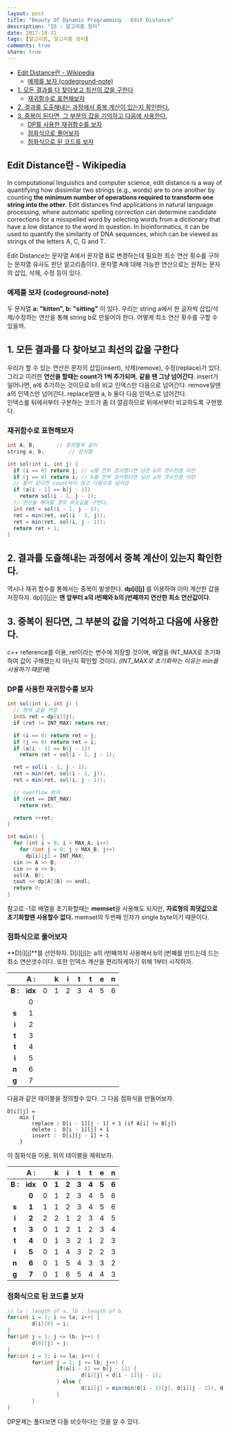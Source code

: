 ```yaml
---
layout: post
title: "Beauty Of Dynamic Programming - Edit Distance"
description: "ID : 알고리즘 정리"
date: 2017-10-31
tags: [알고리즘, 알고리즘 정리]
comments: true
share: true
---
```


<!-- @import "[TOC]" {cmd="toc" depthFrom=1 depthTo=6 orderedList=false} -->
<!-- code_chunk_output -->

* [Edit Distance란 - Wikipedia](#edit-distance란-wikipedia)
	* [예제를 보자  (codeground-note)](#예제를-보자-codeground-note)
* [1. 모든 결과를 다 찾아보고 최선의 값을 구한다](#1-모든-결과를-다-찾아보고-최선의-값을-구한다)
	* [재귀함수로 표현해보자](#재귀함수로-표현해보자)
* [2. 결과를 도출해내는 과정에서 중복 계산이 있는지 확인한다.](#2-결과를-도출해내는-과정에서-중복-계산이-있는지-확인한다)
* [3. 중복이 된다면, 그 부분의 값을 기억하고 다음에 사용한다.](#3-중복이-된다면-그-부분의-값을-기억하고-다음에-사용한다)
	* [DP를 사용한 재귀함수를 보자](#dp를-사용한-재귀함수를-보자)
	* [점화식으로 풀어보자](#점화식으로-풀어보자)
	* [점화식으로 된 코드를 보자](#점화식으로-된-코드를-보자)

<!-- /code_chunk_output -->

## Edit Distance란 - Wikipedia
In computational linguistics and computer science, edit distance is a way of quantifying how dissimilar two strings (e.g., words) are to one another by counting **the minimum number of operations required to transform one string into the other**. Edit distances find applications in natural language processing, where automatic spelling correction can determine candidate corrections for a misspelled word by selecting words from a dictionary that have a low distance to the word in question. In bioinformatics, it can be used to quantify the similarity of DNA sequences, which can be viewed as strings of the letters A, C, G and T.

Edit Distance는 문자열 A에서 문자열 B로 변경하는데 필요한 최소 연산 횟수를 구하는 문자열 유사도 판단 알고리즘이다. 문자열 A에 대해 가능한 연산으로는 원하는 문자의 삽입, 삭제, 수정 등이 있다.

### 예제를 보자  (codeground-note)
두 문자열  **a: "kitten", b: "sitting"** 이 있다. 우리는 string a에서 한 글자씩 삽입/삭제/수정하는 연산을 통해 string b로 만들어야 한다. 어떻게 최소 연산 횟수를 구할 수 있을까.

## 1. 모든 결과를 다 찾아보고 최선의 값을 구한다
우리가 할 수 있는 연산은 문자의 삽입(insert), 삭제(remove), 수정(replace)가 있다. 그리고 이러한 **연산을 할때는 count가 1씩 추가되며**, **같을 땐 그냥 넘어간다**. insert가 일어나면, a에 추가하는 것이므로 b의 비교 인덱스만 다음으로 넘어간다. remove일땐 a의 인덱스만 넘어간다. replace일땐 a, b 둘다 다음 인덱스로 넘어간다.   
인덱스를 뒤에서부터 구분하는 코드가 좀 더 깔끔하므로 뒤에서부터 비교하도록 구현했다.
### 재귀함수로 표현해보자
```java
int A, B;		// 문자열의 길이
string a, b;		// 문자열

int sol(int i, int j) {
  if (i == 0) return j;	// a를 전부 검사했다면 남은 b의 갯수만큼 리턴
  if (j == 0) return i;	// b를 전부 검사했다면 남은 a의 갯수만큼 리턴
  // 둘이 같다면 count하지 않고 다음으로 넘어감
  if (a[i - 1] == b[j - 1])
    return sol(i - 1, j - 1);
  // 연산을 해야할 경우 최솟값을 구한다.
  int ret = sol(i - 1, j - 1);
  ret = min(ret, sol(i - 1, j));
  ret = min(ret, sol(i, j - 1));
  return ret + 1;
}
```
## 2. 결과를 도출해내는 과정에서 중복 계산이 있는지 확인한다.
역시나 재귀 함수를 통해서는 중복이 발생한다. **dp[i][j]** 를 이용하여 이미 계산한 값을 저장하자. dp[i][j]는 **맨 앞부터 a의 i번째와 b의 j번째까지 연산한 최소 연산값이다**.

## 3. 중복이 된다면, 그 부분의 값을 기억하고 다음에 사용한다.
c++ reference를 이용, ret이라는 변수에 저장할 것이며, 배열을 INT_MAX로 초기화 하여 값이 구해졌는지 아닌지 확인할 것이다. _(INT_MAX로 초기화하는 이유는 min을 사용하기 때문에)_
### DP를 사용한 재귀함수를 보자
```java
int sol(int i, int j) {
  // 현재 값을 저장
  int& ret = dp[i][j];
  if (ret != INT_MAX) return ret;

  if (i == 0) return ret = j;
  if (j == 0) return ret = i;
  if (a[i - 1] == b[j - 1])
    return ret = sol(i - 1, j - 1);

  ret = sol(i - 1, j - 1);
  ret = min(ret, sol(i - 1, j));
  ret = min(ret, sol(i, j - 1));

  // overflow 방지
  if (ret == INT_MAX)
    return ret;

  return ++ret;
}

int main() {
  for (int i = 0; i < MAX_A; i++)
    for (int j = 0; j < MAX_B; j++)
      dp[i][j] = INT_MAX;
  cin >> A >> B;
  cin >> a >> b;
  sol(A, B);
  cout << dp[A][B] << endl;
  return 0;
}
```
참고로 -1로 배열을 초기화할때는 **memset**을 사용해도 되지만, **자료형의 최댓값으로 초기화할땐 사용할수 없다.**  memset의 두번째 인자가 single byte이기 때문이다.
### 점화식으로 풀어보자
**D[i][j]**를 선언하자. D[i][j]는 a의 i번째까지 사용해서 b의 j번째를 만드는데 드는 최소 연산갯수이다. 또한 인덱스 계산을 편리하게하기 위해 1부터 시작하자.

|      | A :  |   | k | i | t | t | e | n |
|:----:|:----:|:-:|:-:|:-:|:-:|:-:|:-:|:-:|
| **B :**  |  **idx** | 0 | 1 | 2 | 3 | 4 | 5 | 6 |
|      |   0  |   |   |   |   |   |   |   |
|   **s**  |   1  |   |   |   |   |   |   |   |
|   **i**  |   2  |   |   |   |   |   |   |   |
|   **t**  |   3  |   |   |   |   |   |   |   |
|   **t**  |   4  |   |   |   |   |   |   |   |
|   **i**  |   5  |   |   |   |   |   |   |   |
|   **n**  |   6  |   |   |   |   |   |   |   |
|   **g**  |   7  |   |   |   |   |   |   |   |

다음과 같은 테이블을 정의할수 있다. 그 다음 점화식을 만들어보자.

	D[i][j] =
		min {
			replace : D[i - 1][j - 1] + 1 (if A[i] != B[j])
			delete :  D[i - 1][j] + 1
			insert :  D[i][j - 1] + 1
		}

이 점화식을 이용, 위의 테이블을 채워보자.

|      | A :  |   | k | i | t | t | e | n |
|:----:|:----:|:-:|:-:|:-:|:-:|:-:|:-:|:-:|
| **B :**  |  **idx** | **0** | **1** | **2** | **3** | **4** | **5** | **6** |
|      |   **0**  | 0 | 1 | 2 | 3 | 4 | 5 | 6 |
|  **s**  |   **1**  | 1 | 1 | 2 | 3 | 4 | 5 | 6 |
|   **i**  |   **2**  | 2 | 2 | 1 | 2 | 3 | 4 | 5 |
|   **t**  |   **3**  | 0 | 1 | 2 | 1 | 2 | 3 | 4 |
|   **t**  |   **4**  | 0 | 1 | 3 | 2 | 1 | 2 | 3 |
|   **i**  |   **5**  | 0 | 1 | 4 | 3 | 2 | 2 | 3 |
|   **n**  |   **6**  | 0 | 1 | 5 | 4 | 3 | 3 | 2 |
|   **g**  |   **7**  | 0 | 1 | 6 | 5 | 4 | 4 | 3 |

### 점화식으로 된 코드를 보자
```java
// la : length of a, lb : length of b
for(int i = 1; i <= la; i++) {
		d[i][0] = i;
}
for(int j = 1; j <= lb; j++) {
		d[0][j] = j;
}
for(int i = 1; i <= la; i++) {
		for(int j = 1; j <= lb; j++) {
				if(a[i - 1] == b[j - 1]) {
						d[i][j] = d[i - 1][j - 1];
				} else {
						d[i][j] = min(min(d[i - 1][j], d[i][j - 1]), d[i - 1][j - 1]) + 1;
				}
		}
}
```
DP문제는 풀다보면 다들 비슷하다는 것을 알 수 있다.
